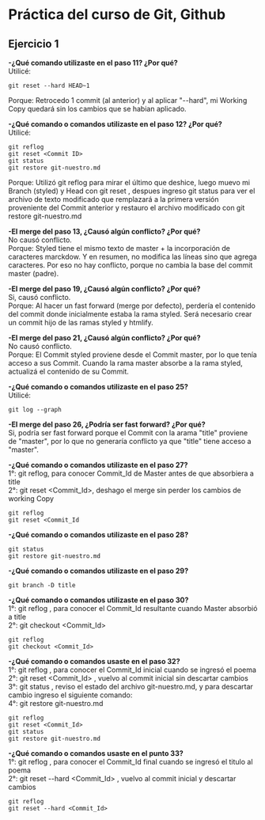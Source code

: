 # Práctica del curso de Git, Github

## Ejercicio 1  

**-¿Qué comando utilizaste en el paso 11? ¿Por qué?**  
Utilicé: 
~~~
git reset --hard HEAD~1  
~~~
Porque: Retrocedo 1 commit (al anterior) y al aplicar "--hard", mi Working Copy quedará sin los cambios que se habian aplicado.  
  
  
  
**-¿Qué comando o comandos utilizaste en el paso 12? ¿Por qué?**  
Utilicé:	
~~~
git reflog  
git reset <Commit ID>  
git status  
git restore git-nuestro.md  
~~~  
Porque: Utilizó git reflog para mirar el último <Commit ID> que deshice, luego muevo mi Branch (styled) y Head 
con git reset <Commit ID>, despues ingreso git status para ver el archivo de texto modificado que
remplazará a la primera versión proveniente del Commit anterior y restauro el archivo modificado con 
git restore git-nuestro.md  



**-El merge del paso 13, ¿Causó algún conflicto? ¿Por qué?**  
No causó conflicto.  
Porque:  Styled tiene el mismo texto de master + la  incorporación de caracteres marckdow. Y en resumen, no modifica las 
líneas sino que agrega caracteres. Por eso no hay conflicto, porque no cambia la base del commit master (padre).  
  
  
  
**-El merge del paso 19, ¿Causó algún conflicto? ¿Por qué?**  
Si, causó conflicto.  
Porque: Al hacer un fast forward (merge por defecto), perdería el contenido del commit donde inicialmente estaba la rama styled.
Será necesario crear un commit hijo de las ramas styled y htmlify.  
  
  
  
**-El merge del paso 21, ¿Causó algún conflicto? ¿Por qué?**  
No causó conflicto.  
Porque: El Commit styled proviene desde el Commit master, por lo que tenía acceso a sus Commit. Cuando la rama master absorbe 
a la rama styled, actualizá el contenido de su Commit.  
  
  
  
**-¿Qué comando o comandos utilizaste en el paso 25?**  
Utilicé:
~~~
git log --graph
~~~
  
    
  
**-El merge del paso 26, ¿Podría ser fast forward? ¿Por qué?**   
Si, podría ser fast forward porque el Commit con la arama "title" proviene de "master", por lo que no generaría conflicto ya que
"title" tiene acceso a "master".  
  
  
  
**-¿Qué comando o comandos utilizaste en el paso 27?**   
1°: git reflog, para conocer Commit_Id de Master antes de que absorbiera a title  
2°: git reset <Commit_Id>, deshago el merge sin perder los cambios de working Copy  
~~~
git reflog
git reset <Commit_Id
~~~
  
  
  
**-¿Qué comando o comandos utilizaste en el paso 28?**  
~~~
git status  
git restore git-nuestro.md  
~~~
  
  
**-¿Qué comando o comandos utilizaste en el paso 29?**  
~~~ 
git branch -D title  
~~~  
  
  
**-¿Qué comando o comandos utilizaste en el paso 30?**   
1°: git reflog , para conocer el Commit_Id resultante cuando Master absorbió a title  
2°: git checkout <Commit_Id>    		     	     
~~~
git reflog
git checkout <Commit_Id>
~~~
  
  
  
**-¿Qué comando o comandos usaste en el paso 32?**  
1°: git reflog , para conocer el Commit_Id inicial cuando se ingresó el poema  
2°: git reset <Commit_Id> , vuelvo al commit inicial sin descartar cambios  
3°: git status , reviso el estado del archivo git-nuestro.md, y para descartar cambio ingreso el siguiente comando:  
4°: git restore git-nuestro.md 
	
~~~ 
git reflog
git reset <Commit_Id> 
git status
git restore git-nuestro.md  
~~~
  
  
**-¿Qué comando o comandos usaste en el punto 33?**  
1°: git reflog , para conocer el Commit_Id final cuando se ingresó el titulo al poema  
2°: git reset --hard <Commit_Id> , vuelvo al commit inicial y descartar cambios  
~~~
git reflog
git reset --hard <Commit_Id> 
~~~



